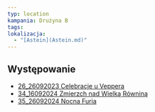 ```yaml
---
typ: location
kampania: Drużyna B
tags: 
lokalizacja:
  - "[Astein](Astein.md)"
---
```



## Występowanie
- [26_26092023 Celebracje u Veppera](../sesje/26_26092023%20Celebracje%20u%20Veppera.md)
- [34_16092024 Zmierzch nad Wielką Równiną](../sesje/34_16092024%20Zmierzch%20nad%20Wielk%C4%85%20R%C3%B3wnin%C4%85.md)
- [35_26092024 Nocna Furia](../sesje/35_26092024%20Nocna%20Furia.md)
